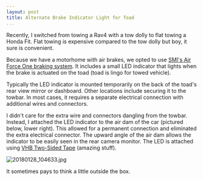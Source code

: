 ```yaml
---
layout: post  
title: Alternate Brake Indicator Light for Toad  
...
```


Recently, I switched from towing a Rav4 with a tow dolly to flat towing a Honda Fit. Flat towing is expensive compared to the tow dolly but boy, it sure is convenient.

Because we have a motorhome with air brakes, we opted to use [SMI's Air Force One braking system](http://www.hitchsource.com/smi-air-force-one-brake-system-p-32846.html?page=all). It includes a small LED indicator that lights when the brake is actuated on the toad (toad is lingo for towed vehicle).

Typically the LED indicator is mounted temporarily on the back of the toad's rear view mirror or dashboard. Other locations include securing it to the towbar. In most cases, it requires a separate electrical connection with additional wires and connectors.

I didn't care for the extra wire and connectors dangling from the towbar. Instead, I attached the LED indicator to the air dam of the car (pictured below, lower right). This allowed for a permanent connection and eliminated the extra electrical connector. The upward angle of the air dam allows the indicator to be easily seen in the rear camera monitor. The LED is attached using [VHB Two-Sided Tape](http://amzn.to/2nIyusO) (amazing stuff).

![20180128_104633.jpg](https://i.imgur.com/GMIJg8Z.jpg)

It sometimes pays to think a little outside the box.